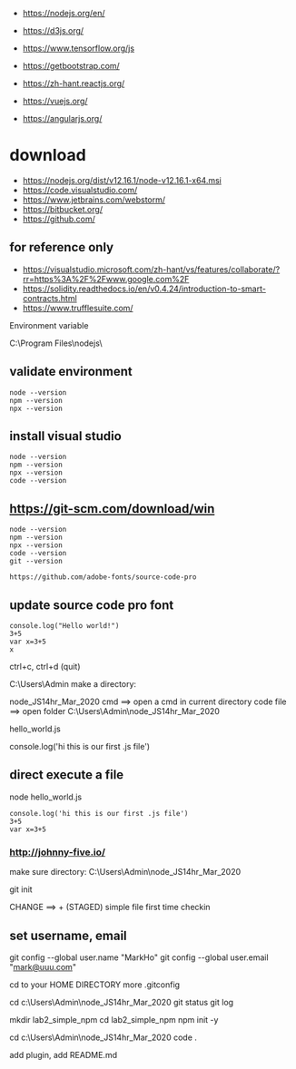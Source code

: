 * https://nodejs.org/en/

* https://d3js.org/

* https://www.tensorflow.org/js

* https://getbootstrap.com/

* https://zh-hant.reactjs.org/

* https://vuejs.org/

* https://angularjs.org/

# download
* https://nodejs.org/dist/v12.16.1/node-v12.16.1-x64.msi
* https://code.visualstudio.com/
* https://www.jetbrains.com/webstorm/
* https://bitbucket.org/
* https://github.com/

## for reference only
* https://visualstudio.microsoft.com/zh-hant/vs/features/collaborate/?rr=https%3A%2F%2Fwww.google.com%2F
* https://solidity.readthedocs.io/en/v0.4.24/introduction-to-smart-contracts.html
* https://www.trufflesuite.com/

Environment variable

C:\Program Files\nodejs\

## validate environment

```
node --version
npm --version
npx --version
```

## install visual studio

```
node --version
npm --version
npx --version
code --version
```
## https://git-scm.com/download/win
```
node --version
npm --version
npx --version
code --version
git --version

https://github.com/adobe-fonts/source-code-pro
```
## update source code pro font
```
console.log("Hello world!")
3+5
var x=3+5
x
```
ctrl+c, ctrl+d (quit)

C:\Users\Admin
make a directory:

node_JS14hr_Mar_2020
cmd ==> open a cmd in current directory
code
file ==> open folder
C:\Users\Admin\node_JS14hr_Mar_2020

hello_world.js

console.log('hi this is our first .js file')


## direct execute a file
node hello_world.js

```
console.log('hi this is our first .js file')
3+5
var x=3+5
```
### http://johnny-five.io/

make sure directory:
C:\Users\Admin\node_JS14hr_Mar_2020

git init

CHANGE ==> +
(STAGED)
simple file first time checkin

## set username, email
git config --global user.name "MarkHo"
git config --global user.email "mark@uuu.com"

cd to your HOME DIRECTORY
more .gitconfig

cd c:\Users\Admin\node_JS14hr_Mar_2020
git status
git log

mkdir lab2_simple_npm
cd lab2_simple_npm
npm init -y

cd c:\Users\Admin\node_JS14hr_Mar_2020
code .

add plugin, add README.md
